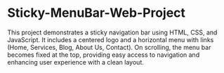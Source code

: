 # Sticky-MenuBar-Web-Project
This project demonstrates a sticky navigation bar using HTML, CSS, and JavaScript. It includes a centered logo and a horizontal menu with links (Home, Services, Blog, About Us, Contact). On scrolling, the menu bar becomes fixed at the top, providing easy access to navigation and enhancing user experience with a clean layout.
